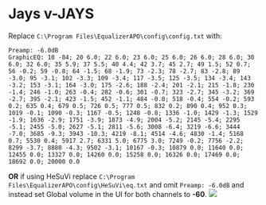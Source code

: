 # Jays v-JAYS
Replace `C:\Program Files\EqualizerAPO\config\config.txt` with:
```
Preamp: -6.0dB
GraphicEQ: 10 -84; 20 6.0; 22 6.0; 23 6.0; 25 6.0; 26 6.0; 28 6.0; 30 6.0; 32 6.0; 35 5.9; 37 5.5; 40 4.4; 42 3.7; 45 2.7; 49 1.5; 52 0.7; 56 -0.2; 59 -0.8; 64 -1.5; 68 -1.9; 73 -2.3; 78 -2.7; 83 -2.8; 89 -3.0; 95 -3.1; 102 -3.3; 109 -3.4; 117 -3.5; 125 -3.5; 134 -3.4; 143 -3.2; 153 -3.1; 164 -3.0; 175 -2.6; 188 -2.4; 201 -2.1; 215 -1.8; 230 -1.4; 246 -1.0; 263 -0.4; 282 -0.6; 301 -0.7; 323 -2.7; 345 -3.2; 369 -2.7; 395 -2.1; 423 -1.5; 452 -1.1; 484 -0.8; 518 -0.4; 554 -0.2; 593 0.2; 635 0.4; 679 0.5; 726 0.5; 777 0.5; 832 0.2; 890 0.4; 952 0.3; 1019 -0.1; 1090 -0.3; 1167 -0.5; 1248 -0.8; 1336 -1.0; 1429 -1.3; 1529 -1.9; 1636 -2.9; 1751 -3.9; 1873 -4.9; 2004 -5.2; 2145 -5.4; 2295 -5.1; 2455 -5.0; 2627 -5.1; 2811 -5.6; 3008 -6.4; 3219 -6.6; 3444 -7.0; 3685 -9.3; 3943 -10.3; 4219 -8.1; 4514 -4.6; 4830 -1.4; 5168 0.7; 5530 0.4; 5917 2.7; 6331 5.0; 6775 3.0; 7249 -0.2; 7756 -2.2; 8299 -3.7; 8880 -4.3; 9502 -3.1; 10167 -0.3; 10879 0.0; 11640 0.0; 12455 0.0; 13327 0.0; 14260 0.0; 15258 0.0; 16326 0.0; 17469 0.0; 18692 0.0; 20000 0.0
```
**OR** if using HeSuVi replace `C:\Program Files\EqualizerAPO\config\HeSuVi\eq.txt` and omit `Preamp: -6.0dB` and instead set Global volume in the UI for both channels to **-60**.
![](https://raw.githubusercontent.com/jaakkopasanen/AutoEq/master/results/Headphone.com/innerfidelity/onear/Jays%20v-JAYS/Jays%20v-JAYS.png)